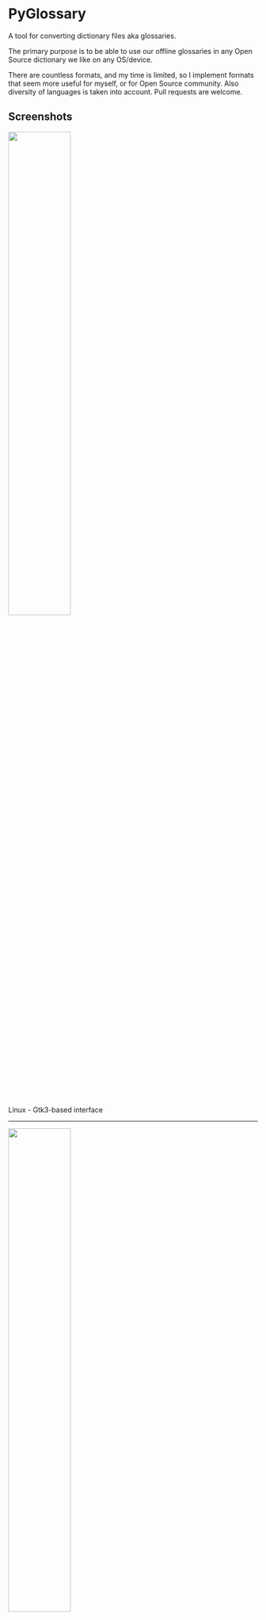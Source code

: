 PyGlossary
==========

A tool for converting dictionary files aka glossaries.

The primary purpose is to be able to use our offline glossaries in any Open
Source dictionary we like on any OS/device.

There are countless formats, and my time is limited, so I implement formats that
seem more useful for myself, or for Open Source community. Also diversity of
languages is taken into account. Pull requests are welcome.

Screenshots
-----------

<img src="https://raw.githubusercontent.com/wiki/ilius/pyglossary/screenshots/40a-gtk-txt-stardict-aryanpour-dark.png" width="50%" height="50%"/>

Linux - Gtk3-based interface

------------------------------------------------------------------------

<img src="https://raw.githubusercontent.com/wiki/ilius/pyglossary/screenshots/40b-tk-bgl-epub-es-en-2.png" width="50%" height="50%"/>

Windows - Tkinter-based interface

------------------------------------------------------------------------

<img src="https://raw.githubusercontent.com/wiki/ilius/pyglossary/screenshots/32-cmd-freedict-mids-de-ru.png" width="50%" height="50%"/>

Linux - command-line interface

------------------------------------------------------------------------

<img src="https://raw.githubusercontent.com/wiki/ilius/pyglossary/screenshots/40-cmdi-termux-zim-slob-en-med.jpg" width="50%" height="50%"/>

Android Termux - interactive command-line interface


Supported formats
-----------------

Format                                                    |   |    Extension    |Read|Write
----------------------------------------------------------|:-:|:---------------:|:--:|:---:
[Aard 2 (slob)](./doc/p/aard2_slob.md)                    |🔢 | .slob           | ✔  |  ✔
[ABBYY Lingvo DSL](./doc/p/dsl.md)                        |📝 | .dsl            | ✔  |
[Almaany.com](./doc/p/almaany.md) (SQLite3, Arabic)       |🔢 | .db             | ✔  |
[AppleDict Binary](./doc/p/appledict_bin.md)              |🔢 | .dictionary     | ✔  | ❌
[AppleDict Source](./doc/p/appledict.md)                  |📁 |                 |    |  ✔
[Babylon BGL](./doc/p/babylon_bgl.md)                     |🔢 | .bgl            | ✔  | ❌
[CC-CEDICT](./doc/p/cc_cedict.md) (Chinese)               |📝 |                 | ✔  | ❌
[cc-kedict](./doc/p/cc_kedict.md) (Korean)                |📝 |                 | ✔  | ❌
[CSV](./doc/p/csv.md)                                     |📝 | .csv            | ✔  |  ✔
[Dict.cc](./doc/p/dict_cc.md) (SQLite3, German)           |🔢 | .db             | ✔  |
[DICT.org / Dictd server](./doc/p/dict_org.md)            |📁 | (📝.index)      | ✔  |  ✔
[DICT.org / dictfmt source](./doc/p/dict_org_source.md)   |📝 | (.dtxt)         |    |  ✔
[dictunformat output file](./doc/p/dictunformat.md)       |📝 | (.dictunformat) | ✔  |
[DictionaryForMIDs](./doc/p/dicformids.md)                |📁 | (📁.mids)       | ✔  |  ✔
[DigitalNK](./doc/p/digitalnk.md) (SQLite3, N-Korean)     |🔢 | .db             | ✔  |
[EDLIN](./doc/p/edlin.md)                                 |📁 | .edlin          | ✔  |  ✔
[EPUB-2 E-Book](./doc/p/epub2.md)                         |📦 | .epub           | ❌ |  ✔
[FreeDict](./doc/p/freedict.md)                           |📝 | .tei            | ✔  | ❌
[Gettext Source](./doc/p/gettext_po.md)                   |📝 | .po             | ✔  |  ✔
[HTML Directory (by file size)](./doc/p/html_dir.md)      |📁 |                 | ❌ |  ✔
[JMDict](./doc/p/jmdict.md) (Japanese)                    |📝 |                 | ✔  | ❌
[JSON](./doc/p/json.md)                                   |📝 | .json           |    |  ✔
[Kobo E-Reader Dictionary](./doc/p/kobo.md)               |📦 | .kobo.zip       | ❌ |  ✔
[Kobo E-Reader Dictfile](./doc/p/kobo_dictfile.md)        |📝 | .df             | ✔  |  ✔
[Lingoes Source](./doc/p/lingoes_ldf.md)                  |📝 | .ldf            | ✔  |  ✔
[Mobipocket E-Book](./doc/p/mobi.md)                      |🔢 | .mobi           | ❌ |  ✔
[Octopus MDict](./doc/p/octopus_mdict.md)                 |🔢 | .mdx            | ✔  | ❌
[Sdictionary Binary](./doc/p/sdict.md)                    |🔢 | .dct            | ✔  |
[Sdictionary Source](./doc/p/sdict_source.md)             |📝 | .sdct           |    |  ✔
[SQL](./doc/p/sql.md)                                     |📝 | .sql            | ❌ |  ✔
[StarDict](./doc/p/stardict.md)                           |📁 | (📝.ifo)        | ✔  |  ✔
[Tabfile](./doc/p/tabfile.md)                             |📝 | .txt, .tab      | ✔  |  ✔
[Wiktionary Dump](./doc/p/wiktionary_dump.md)             |📝 | .xml            | ✔  | ❌
[Wordset.org](./doc/p/wordset.md)                         |📁 |                 | ✔  |
[XDXF](./doc/p/xdxf.md)                                   |📝 | .xdxf           | ✔  | ❌
[Zim (Kiwix)](./doc/p/zim.md)                             |🔢 | .zim            | ✔  |

Legend:
- 📁	Directory
- 📝	Text file
- 📦	Package/archive file
- 🔢	Binary file
- ✔		Supported
- ❌ 	Will not be supported

Note: SQLite3 `.db` files are not detected by extension; So you need to specify the format.

Requirements
------------

PyGlossary requires **Python 3.7 or higher**, and works in practically all
modern operating systems. While primarily designed for *GNU/Linux*, it works
on *Windows*, *Mac OS X* and other Unix-based operating systems as well.

As shown in the screenshots, there are multiple User Interface types (multiple
ways to use the program).

-	**Gtk3-based interface**, uses [PyGI (Python Gobject Introspection)](http://pygobject.readthedocs.io/en/latest/getting_started.html)
	You can install it on:
	-	Debian/Ubuntu: `apt install python3-gi python3-gi-cairo gir1.2-gtk-3.0`
	-	openSUSE: `zypper install python3-gobject gtk3`
	-	Fedora: `dnf install pygobject3 python3-gobject gtk3`
	-	ArchLinux:
		* `pacman -S python-gobject gtk3`
		* https://aur.archlinux.org/packages/pyglossary/
	-	Mac OS X: `brew install pygobject3 gtk+3`
	-	Nix / NixOS: `nix-shell -p gnome3.gobjectIntrospection python38Packages.pygobject3 python38Packages.pycairo`

-	**Tkinter-based interface**, works in the lack of Gtk. Specially on
	Windows where Tkinter library is installed with the Python itself.
	You can also install it on:
	-	Debian/Ubuntu: `apt-get install python3-tk tix`
	-	openSUSE: `zypper install python3-tk tix`
	-	Fedora: `yum install python3-tkinter tix`
	-	Mac OS X: read <https://www.python.org/download/mac/tcltk/>
	-	Nix / NixOS: `nix-shell -p python38Packages.tkinter tix`

-	**Command-line interface**, works in all operating systems without
	any specific requirements, just type:

	`python3 main.py --help`

	- **Interactive command-line interface**
		- Requires: `pip3 install prompt_toolkit`
		- Perfect for mobile devices (like Termux on Android) where no GUI is available
		- Automatically selected if output file argument is not passed **and** one of these:
			- On Linux and `$DISPLAY` environment variable is empty or not set
				- For example when you are using a remote Linux machine over SSH
			- On Mac and no `tkinter` module is found
		- Manually select with `--cmd` or `--ui=cmd`
			- Minimally: `python3 main.py --cmd`
			- You can still pass input file, or any flag/option
		- If both input and output files are passed, non-interactive cmd ui will be default
		- If you are writing a script, you can pass `--no-interactive` to force disable interactive ui
			- Then you have to pass both input and output file arguments
		- Don't forget to use *Up/Down* or *Tab* keys in prompts!
			- Up/Down key shows you recent values you have used
			- Tab key shows available values/options
		- You can press Control+C (on Linux/Windows) at any prompt to exit



UI (User Interface) Selection
-----------------------------
When you run PyGlossary without any command-line arguments or options/flags,
PyGlossary tries to find PyGI and open the Gtk3-based interface. If it fails,
it tries to find Tkinter and open the Tkinter-based interface. If that fails,
it tries to find `prompt_toolkit` and run interactive command-line interface.
And if none of these libraries are found, it exits with an error.

But you can explicitly determine the user interface type using `--ui`

- `python3 main.py --ui=gtk`
- `python3 main.py --ui=tk`
- `python3 main.py --ui=cmd`


Installation on Windows
-----------------------
- [Download and install Python](https://www.python.org/downloads/windows/) (3.8 or 3.9 is recommended)
- Open Start -> type Command -> right-click on Command Prompt -> Run as administrator
- To ensure you have `pip`, run: `python -m ensurepip --upgrade`
- To install, run: `pip install --upgrade pyglossary`
- Now you should be able to run `pyglossary` command
- If command was not found, make sure Python environment variables are set up:
	<img src="https://raw.githubusercontent.com/wiki/ilius/pyglossary/screenshots/windows-python39-env-vars.png" width="50%" height="50%"/>


Feature-specific Requirements
----------------------------

-	**Using `--remove-html-all` flag**

	`sudo pip3 install lxml beautifulsoup4`


Some formats have additional requirements.
Please check the [links given for each format](#supported-formats) to see documentations.

**Using Termux on Android?** See [doc/termux.md](./doc/termux.md)


User Plugins
------------
If you want to add your own plugin without adding it to source code directory,
or you want to use a plugin that has been removed from repository,
you can place it in this directory:
- Linux or BSD: `~/.pyglossary/plugins/`
- Mac: `~/Library/Preferences/PyGlossary/plugins`
- Windows: `C:\Users\USERNAME\AppData\Roaming\PyGlossary\plugins`


AppleDict
---------
See [doc/apple.md](doc/apple.md) for AppleDict requirements and instructions.


Internal Glossary Structure
---------------------------
A glossary contains a number of entries.

Each entry contains:

- Headword (title or main phrase for lookup)
- Alternates (some alternative phrases for lookup)
- Definition

In PyGlossary, headword and alternates together are accessible as a single Python list `entry.l_word`

`entry.defi` is the definition as a Python Unicode `str`. Also `entry.b_defi` is definition in UTF-8 byte array.

`entry.defiFormat` is definition format. If definition is plaintext (not rich text), the value is `m`. And if it's in HTML (contains any html tag), then `defiFormat` is `m`. The value `x` is also allowed for XFXF, but XDXF is not widely supported in dictionary applications.

There is another type of `Entry` which is called **Data Entry**, and generally contains image files, TTL or other audio files, or any file that was included in input glossary. For data entries:
- `entry.s_word` is file name (and `l_word` is still a list containing this string),
- `entry.defiFormat` is `b`
- `entry.data` gives the content of file in `bytes`.

